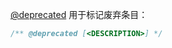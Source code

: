 [@deprecated](http://usejsdoc.org/tags-deprecated.html) 用于标记废弃条目：

```js
/** @deprecated [<DESCRIPTION>] */
```
